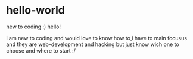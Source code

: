 # hello-world
new to coding :)
hello!

i am new to coding and would love to know how to,i have to main focusus and they are
web-development and hacking but just know wich one to choose and where to start :/
